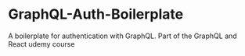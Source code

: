 # GraphQL-Auth-Boilerplate
A boilerplate for authentication with GraphQL. Part of the GraphQL and React udemy course

